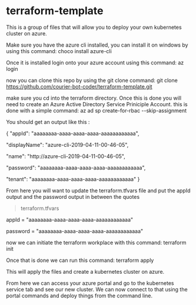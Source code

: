 # terraform-template
This is a group of files that will allow you to deploy your own kubernetes cluster on azure.

Make sure you have the azure cli installed, you can install it on windows by using this command: choco install azure-cli

Once it is installed login onto your azure account using this command: az login

now you can clone this repo by using the git clone command: git clone https://github.com/courier-bot-coder/terraform-template.git

make sure you cd into the terraform directory. Once this is done you will need to create an Azure Active Directory Service Priniciple Account.
this is done with a simple command: az ad sp create-for-rbac --skip-assignment

You should get an output like this :

{
  "appId": "aaaaaaaa-aaaa-aaaa-aaaa-aaaaaaaaaaaa",
  
  "displayName": "azure-cli-2019-04-11-00-46-05",
  
  "name": "http://azure-cli-2019-04-11-00-46-05",
  
  "password": "aaaaaaaa-aaaa-aaaa-aaaa-aaaaaaaaaaaa",
  
  "tenant": "aaaaaaaa-aaaa-aaaa-aaaa-aaaaaaaaaaaa"
}

From here you will want to update the terraform.tfvars file and put the appId output and the password output in between the quotes

> terraform.tfvars
> 
appId    = "aaaaaaaa-aaaa-aaaa-aaaa-aaaaaaaaaaaa"

password = "aaaaaaaa-aaaa-aaaa-aaaa-aaaaaaaaaaaa"


now we can initiate the terraform workplace with this command: terraform init

Once that is done we can run this command: terraform apply

This will apply the files and create a kubernetes cluster on azure.

From here we can access your azure portal and go to the kubernetes service tab and see our new cluster. We can now connect to that using the portal commands and deploy things from the command line.

